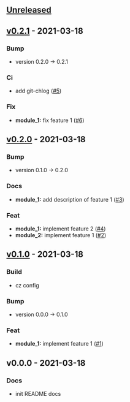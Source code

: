 <a name="unreleased"></a>
## [Unreleased]


<a name="v0.2.1"></a>
## [v0.2.1] - 2021-03-18
### Bump
- version 0.2.0 → 0.2.1

### Ci
- add git-chlog ([#5](https://github.com/Oltho/test-conventionnalcommits/issues/5))

### Fix
- **module_1:** fix feature 1 ([#6](https://github.com/Oltho/test-conventionnalcommits/issues/6))


<a name="v0.2.0"></a>
## [v0.2.0] - 2021-03-18
### Bump
- version 0.1.0 → 0.2.0

### Docs
- **module_1:** add description of feature 1 ([#3](https://github.com/Oltho/test-conventionnalcommits/issues/3))

### Feat
- **module_1:** implement feature 2 ([#4](https://github.com/Oltho/test-conventionnalcommits/issues/4))
- **module_2:** implement feature 1 ([#2](https://github.com/Oltho/test-conventionnalcommits/issues/2))


<a name="v0.1.0"></a>
## [v0.1.0] - 2021-03-18
### Build
- cz config

### Bump
- version 0.0.0 → 0.1.0

### Feat
- **module_1:** implement feature 1 ([#1](https://github.com/Oltho/test-conventionnalcommits/issues/1))


<a name="v0.0.0"></a>
## v0.0.0 - 2021-03-18
### Docs
- init README docs


[Unreleased]: https://github.com/Oltho/test-conventionnalcommits/compare/v0.2.1...HEAD
[v0.2.1]: https://github.com/Oltho/test-conventionnalcommits/compare/v0.2.0...v0.2.1
[v0.2.0]: https://github.com/Oltho/test-conventionnalcommits/compare/v0.1.0...v0.2.0
[v0.1.0]: https://github.com/Oltho/test-conventionnalcommits/compare/v0.0.0...v0.1.0
